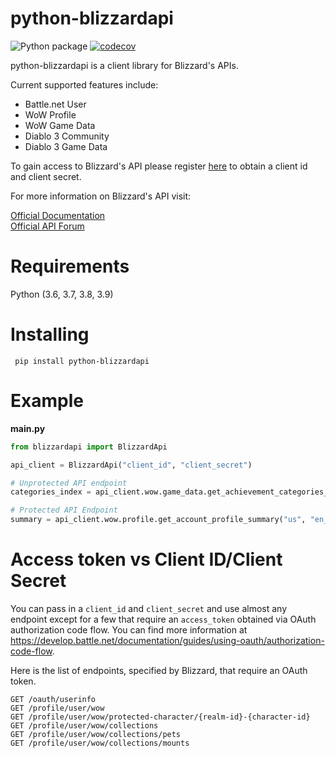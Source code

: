 # python-blizzardapi
![Python package](https://github.com/trevorphillips/python-blizzardapi/workflows/Python%20package/badge.svg) [![codecov](https://codecov.io/gh/trevorphillips/python-blizzardapi/branch/main/graph/badge.svg?token=67MW8UHAG1)](https://codecov.io/gh/trevorphillips/python-blizzardapi)

python-blizzardapi is a client library for Blizzard's APIs.

Current supported features include:
- Battle.net User
- WoW Profile
- WoW Game Data
- Diablo 3 Community
- Diablo 3 Game Data

To gain access to Blizzard's API please register [here](https://develop.battle.net/access/) to obtain a client id and client secret.

For more information on Blizzard's API visit:

[Official Documentation](https://develop.battle.net/documentation)  
[Official API Forum](https://us.forums.blizzard.com/en/blizzard/c/api-discussion)

# Requirements

Python (3.6, 3.7, 3.8, 3.9)

# Installing

` pip install python-blizzardapi`
    
# Example

**main.py**
```python
from blizzardapi import BlizzardApi

api_client = BlizzardApi("client_id", "client_secret")

# Unprotected API endpoint
categories_index = api_client.wow.game_data.get_achievement_categories_index("us", "en_US")

# Protected API Endpoint
summary = api_client.wow.profile.get_account_profile_summary("us", "en_US", "access_token")
```

# Access token vs Client ID/Client Secret

You can pass in a `client_id` and `client_secret` and use almost any endpoint except for a few that require an `access_token` obtained via OAuth authorization code flow. You can find more information at https://develop.battle.net/documentation/guides/using-oauth/authorization-code-flow.

Here is the list of endpoints, specified by Blizzard, that require an OAuth token.

```
GET /oauth/userinfo
GET /profile/user/wow
GET /profile/user/wow/protected-character/{realm-id}-{character-id}
GET /profile/user/wow/collections
GET /profile/user/wow/collections/pets
GET /profile/user/wow/collections/mounts
```

